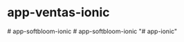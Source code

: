 # app-ventas-ionic
#   a p p - s o f t b l o o m - i o n i c  
 #   a p p - s o f t b l o o m - i o n i c  
 "# app-ionic" 
